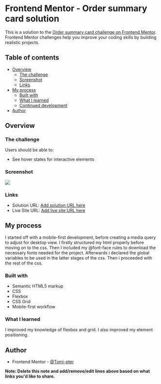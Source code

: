 # Frontend Mentor - Order summary card solution

This is a solution to the [Order summary card challenge on Frontend Mentor](https://www.frontendmentor.io/challenges/order-summary-component-QlPmajDUj). Frontend Mentor challenges help you improve your coding skills by building realistic projects. 

## Table of contents

- [Overview](#overview)
  - [The challenge](#the-challenge)
  - [Screenshot](#screenshot)
  - [Links](#links)
- [My process](#my-process)
  - [Built with](#built-with)
  - [What I learned](#what-i-learned)
  - [Continued development](#continued-development)
- [Author](#author)


## Overview

### The challenge

Users should be able to:

- See hover states for interactive elements

### Screenshot

![](C:\Users\tomia\Documents\.vscode\order-summary-component-main\images)

### Links

- Solution URL: [Add solution URL here](https://github.com/Tomi-pter/Order-Summary-Component.git)
- Live Site URL: [Add live site URL here](https://tomi-order.netlify.app/)

## My process

I started off with a mobile-first development, before creating a media query to adjust for desktop view. 
I firstly structured my html properly before moving on to the css. 
Then I included my @font-face rules to download the necessary fonts needed for the project.
Afterwards i declared the global variables to be used in the latter stages of the css.
Then i proceeded with the rest of the css.
### Built with

- Semantic HTML5 markup
- CSS 
- Flexbox
- CSS Grid
- Mobile-first workflow

### What I learned

I improved my knowledge of flexbox and grid. I also improved my element positioning.


## Author

- Frontend Mentor - [@Tomi-pter](https://www.frontendmentor.io/profile/Tomi-pter)

**Note: Delete this note and add/remove/edit lines above based on what links you'd like to share.**

